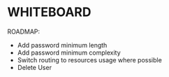# WHITEBOARD

ROADMAP:
- Add password minimum length
- Add password minimum complexity
- Switch routing to resources usage where possible
- Delete User
